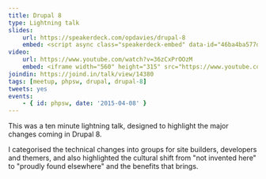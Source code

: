 ```yaml
---
title: Drupal 8
type: Lightning talk
slides:
    url: https://speakerdeck.com/opdavies/drupal-8
    embed: <script async class="speakerdeck-embed" data-id="46ba4ba577d94a32b7abdade610ceb69" data-ratio="1.29456384323641" src="//speakerdeck.com/assets/embed.js"></script>
video:
    url: https://www.youtube.com/watch?v=36zCxPrOOzM
    embed: <iframe width="560" height="315" src="https://www.youtube.com/embed/36zCxPrOOzM" frameborder="0" allowfullscreen></iframe>
joindin: https://joind.in/talk/view/14380
tags: [meetup, phpsw, drupal, drupal-8]
tweets: yes
events:
    - { id: phpsw, date: '2015-04-08' }
---
```

This was a ten minute lightning talk, designed to highlight the major changes coming in Drupal 8.

I categorised the technical changes into groups for site builders, developers and themers, and also highlighted the cultural shift from "not invented here" to "proudly found elsewhere" and the benefits that brings.
